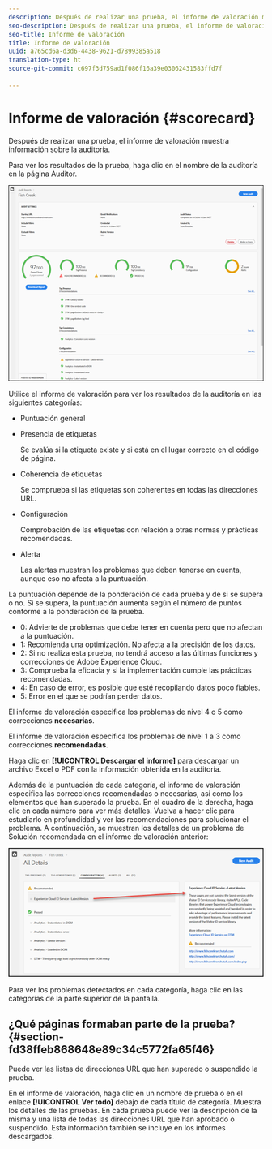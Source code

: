 ```yaml
---
description: Después de realizar una prueba, el informe de valoración muestra información sobre la auditoría.
seo-description: Después de realizar una prueba, el informe de valoración muestra información sobre la auditoría.
seo-title: Informe de valoración
title: Informe de valoración
uuid: a765cd6a-d3d6-4438-9621-d7899385a518
translation-type: ht
source-git-commit: c697f3d759ad1f086f16a39e03062431583ffd7f

---
```



# Informe de valoración {#scorecard}

Después de realizar una prueba, el informe de valoración muestra información sobre la auditoría.

Para ver los resultados de la prueba, haga clic en el nombre de la auditoría en la página Auditor.

![](assets/report.png)

Utilice el informe de valoración para ver los resultados de la auditoría en las siguientes categorías:

* Puntuación general
* Presencia de etiquetas

   Se evalúa si la etiqueta existe y si está en el lugar correcto en el código de página.
* Coherencia de etiquetas

   Se comprueba si las etiquetas son coherentes en todas las direcciones URL.
* Configuración

   Comprobación de las etiquetas con relación a otras normas y prácticas recomendadas.
* Alerta

   Las alertas muestran los problemas que deben tenerse en cuenta, aunque eso no afecta a la puntuación.

La puntuación depende de la ponderación de cada prueba y de si se supera o no. Si se supera, la puntuación aumenta según el número de puntos conforme a la ponderación de la prueba.

* 0: Advierte de problemas que debe tener en cuenta pero que no afectan a la puntuación.
* 1: Recomienda una optimización. No afecta a la precisión de los datos.
* 2: Si no realiza esta prueba, no tendrá acceso a las últimas funciones y correcciones de Adobe Experience Cloud.
* 3: Comprueba la eficacia y si la implementación cumple las prácticas recomendadas.
* 4: En caso de error, es posible que esté recopilando datos poco fiables.
* 5: Error en el que se podrían perder datos.

El informe de valoración especifica los problemas de nivel 4 o 5 como correcciones **necesarias**.

El informe de valoración especifica los problemas de nivel 1 a 3 como correcciones **recomendadas**.

Haga clic en **[!UICONTROL Descargar el informe]** para descargar un archivo Excel o PDF con la información obtenida en la auditoría.

Además de la puntuación de cada categoría, el informe de valoración especifica las correcciones recomendadas o necesarias, así como los elementos que han superado la prueba. En el cuadro de la derecha, haga clic en cada número para ver más detalles. Vuelva a hacer clic para estudiarlo en profundidad y ver las recomendaciones para solucionar el problema. A continuación, se muestran los detalles de un problema de Solución recomendada en el informe de valoración anterior:

![](assets/report-issue-details.png)

Para ver los problemas detectados en cada categoría, haga clic en las categorías de la parte superior de la pantalla.

## ¿Qué páginas formaban parte de la prueba? {#section-fd38ffeb868648e89c34c5772fa65f46}

Puede ver las listas de direcciones URL que han superado o suspendido la prueba.

En el informe de valoración, haga clic en un nombre de prueba o en el enlace **[!UICONTROL Ver todo]** debajo de cada título de categoría. Muestra los detalles de las pruebas. En cada prueba puede ver la descripción de la misma y una lista de todas las direcciones URL que han aprobado o suspendido. Esta información también se incluye en los informes descargados.
